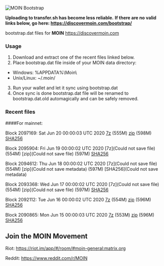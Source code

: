 ![MOIN Bootstrap](https://i.imgur.com/KjM1jMp.jpg)

**Uploading to transfer.sh has become less reliable.**
**If there are no valid links below, go here: https://discovermoin.com/bootstrap/**

bootstrap.dat files for **MOIN** https://discovermoin.com

### Usage

1. Download and extract one of the recent files linked below.
2. Place bootstrap.dat file inside of your MOIN data directory:
 - Windows: %APPDATA%\Moin\
 - Unix/Linux: ~/.moin/
3. Run your wallet and let it sync using bootstrap.dat
4. Once sync is done bootstrap.dat file will be renamed to bootstrap.dat.old automagically and can be safely removed.


### Recent files

####For mainnet:

Block 2097169: Sat Jun 20 00:00:03 UTC 2020 [7z]() (555M) [zip](https://transfer.sh/zel1d/bootstrap.dat.20200620.zip) (598M) [SHA256](https://transfer.sh/blUiv/sha256.txt)

Block 2095904: Fri Jun 19 00:00:02 UTC 2020 [7z](Could not save file) (554M) [zip](Could not save file) (597M) [SHA256](https://transfer.sh/mW8Pz/sha256.txt)

Block 2094612: Thu Jun 18 00:00:02 UTC 2020 [7z](Could not save file) (554M) [zip](Could not save metadata) (597M) [SHA256](Could not save metadata)

Block 2093368: Wed Jun 17 00:00:02 UTC 2020 [7z](Could not save file) (554M) [zip](Could not save file) (597M) [SHA256](https://transfer.sh/98KcD/sha256.txt)

Block 2092112: Tue Jun 16 00:00:02 UTC 2020 [7z](https://transfer.sh/Pdmf5/bootstrap.dat.20200616.7z) (554M) [zip](https://transfer.sh/bcKwY/bootstrap.dat.20200616.zip) (596M) [SHA256](https://transfer.sh/1oKHp/sha256.txt)

Block 2090865: Mon Jun 15 00:00:03 UTC 2020 [7z](https://transfer.sh/T4PuZ/bootstrap.dat.20200615.7z) (553M) [zip](https://transfer.sh/FTSQh/bootstrap.dat.20200615.zip) (596M) [SHA256](https://transfer.sh/ss3GA/sha256.txt)

## Join the MOIN Movement

Riot: https://riot.im/app/#/room/#moin-general:matrix.org

Reddit: https://www.reddit.com/r/MOIN
